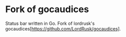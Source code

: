# Fork of gocaudices 
Status bar written in Go. Fork of lordrusk's gocaudices[https://github.com/LordRusk/gocaudices].
